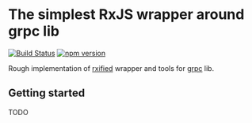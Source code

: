 # The simplest RxJS wrapper around grpc lib

[![Build Status](https://travis-ci.com/ihoro/rough-rx-grpc.svg?branch=master)](https://travis-ci.com/ihoro/rough-rx-grpc)
[![npm version](https://badge.fury.io/js/%40rough%2Frx-grpc.svg)](https://badge.fury.io/js/%40rough%2Frx-grpc)

Rough implementation of [rxified](https://npmjs.com/rxjs) wrapper and tools for [grpc](https://npmjs.com/grpc) lib.

## Getting started

TODO
